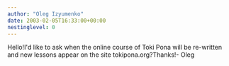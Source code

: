 ```yaml
---
author: "Oleg Izyumenko"
date: 2003-02-05T16:33:00+00:00
nestinglevel: 0
---
```

Hello!I'd like to ask when the online course of Toki Pona will be re-written and new lessons appear on the site tokipona.org?Thanks!- Oleg